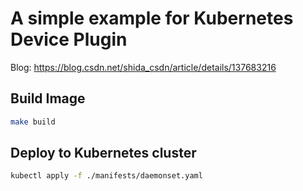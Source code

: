 # A simple example for Kubernetes Device Plugin

Blog: https://blog.csdn.net/shida_csdn/article/details/137683216

## Build Image

```bash
make build
```

## Deploy to Kubernetes cluster

```bash
kubectl apply -f ./manifests/daemonset.yaml
```
